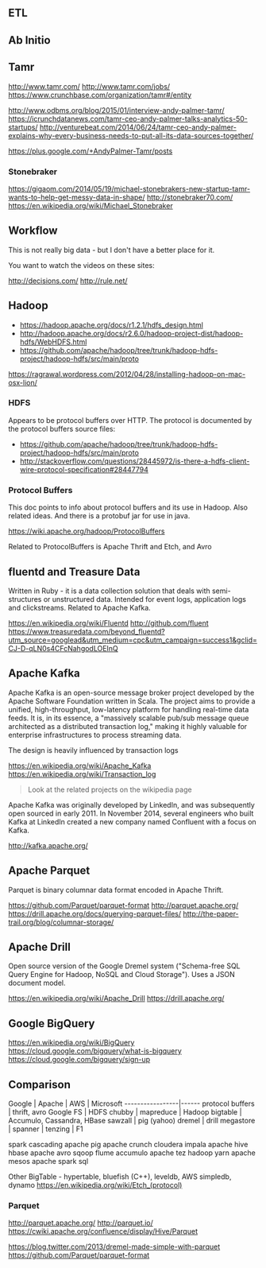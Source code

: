 
<!--
-->

ETL
----

Ab Initio
---------

Tamr
----

http://www.tamr.com/
http://www.tamr.com/jobs/
https://www.crunchbase.com/organization/tamr#/entity

http://www.odbms.org/blog/2015/01/interview-andy-palmer-tamr/
https://icrunchdatanews.com/tamr-ceo-andy-palmer-talks-analytics-50-startups/
http://venturebeat.com/2014/06/24/tamr-ceo-andy-palmer-explains-why-every-business-needs-to-put-all-its-data-sources-together/

https://plus.google.com/+AndyPalmer-Tamr/posts

### Stonebraker

https://gigaom.com/2014/05/19/michael-stonebrakers-new-startup-tamr-wants-to-help-get-messy-data-in-shape/
http://stonebraker70.com/
https://en.wikipedia.org/wiki/Michael_Stonebraker

Workflow
--------

This is not really big data - but I don't have a better place for it.

You want to watch the videos on these sites:

http://decisions.com/
http://rule.net/

Hadoop
------

 * https://hadoop.apache.org/docs/r1.2.1/hdfs_design.html
 * http://hadoop.apache.org/docs/r2.6.0/hadoop-project-dist/hadoop-hdfs/WebHDFS.html
 * https://github.com/apache/hadoop/tree/trunk/hadoop-hdfs-project/hadoop-hdfs/src/main/proto

https://ragrawal.wordpress.com/2012/04/28/installing-hadoop-on-mac-osx-lion/

### HDFS

Appears to be protocol buffers over HTTP.  The protocol is documented
by the protocol buffers source files:

 * <https://github.com/apache/hadoop/tree/trunk/hadoop-hdfs-project/hadoop-hdfs/src/main/proto>
 * <http://stackoverflow.com/questions/28445972/is-there-a-hdfs-client-wire-protocol-specification#28447794>

### Protocol Buffers

This doc points to info about protocol buffers and
its use in Hadoop.  Also related ideas.  And there is
a protobuf jar for use in java.

https://wiki.apache.org/hadoop/ProtocolBuffers

Related to ProtocolBuffers is Apache Thrift and Etch, and Avro

fluentd and Treasure Data
----------------

Written in Ruby - it is a data collection solution that deals with
semi-structures or unstructured data.
Intended for event logs, application logs and clickstreams.
Related to Apache Kafka.

https://en.wikipedia.org/wiki/Fluentd
http://github.com/fluent
https://www.treasuredata.com/beyond_fluentd?utm_source=googlead&utm_medium=cpc&utm_campaign=success1&gclid=CJ-D-qLN0s4CFcNahgodLOEInQ


Apache Kafka
------------

Apache Kafka is an open-source message broker project developed by
the Apache Software Foundation written in Scala. The project aims
to provide a unified, high-throughput, low-latency platform for
handling real-time data feeds. It is, in its essence, a "massively
scalable pub/sub message queue architected as a distributed transaction
log," making it highly valuable for enterprise infrastructures to
process streaming data.

The design is heavily influenced by transaction logs

https://en.wikipedia.org/wiki/Apache_Kafka
https://en.wikipedia.org/wiki/Transaction_log

> Look at the related projects on the wikipedia page

Apache Kafka was originally developed by LinkedIn, and was subsequently
open sourced in early 2011. In November 2014, several engineers
who built Kafka at LinkedIn created a new company named Confluent
with a focus on Kafka.

http://kafka.apache.org/

Apache Parquet
--------------

Parquet is binary columnar data format encoded in Apache Thrift.

https://github.com/Parquet/parquet-format
http://parquet.apache.org/
https://drill.apache.org/docs/querying-parquet-files/
http://the-paper-trail.org/blog/columnar-storage/

Apache Drill
------------

Open source version of the Google Dremel system
("Schema-free SQL Query Engine for Hadoop, NoSQL and Cloud Storage").
Uses a JSON document model.

https://en.wikipedia.org/wiki/Apache_Drill
https://drill.apache.org/

Google BigQuery
---------------

https://en.wikipedia.org/wiki/BigQuery
https://cloud.google.com/bigquery/what-is-bigquery
https://cloud.google.com/bigquery/sign-up

Comparison
----------

Google           | Apache     | AWS      | Microsoft
-----------------|------
protocol buffers | thrift, avro
Google FS        | HDFS
chubby           | 
mapreduce        | Hadoop
bigtable         | Accumulo, Cassandra, HBase
sawzall          | pig (yahoo)
dremel           | drill
megastore        |
spanner          |
tenzing          |
F1

spark
cascading
apache pig
apache crunch
cloudera impala
apache hive
hbase
apache avro
sqoop
flume
accumulo
apache tez
hadoop yarn
apache mesos
apache spark sql

Other BigTable - hypertable, bluefish (C++), leveldb, AWS simpledb, dynamo
https://en.wikipedia.org/wiki/Etch_(protocol)

### Parquet

http://parquet.apache.org/
http://parquet.io/
https://cwiki.apache.org/confluence/display/Hive/Parquet

https://blog.twitter.com/2013/dremel-made-simple-with-parquet
https://github.com/Parquet/parquet-format

<!-- vim: set autoindent expandtab sw=4 syntax=markdown: -->
